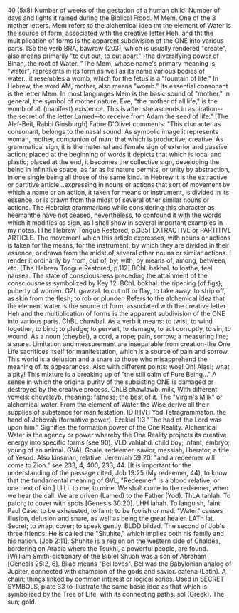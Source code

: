 40 (5x8)
Number of weeks of the gestation of a human child.
Number of days and lights it rained during the Biblical Flood.
M Mem. One of the 3 mother letters. Mem refers to the alchemical
idea tht the element of Water is the source of form, associated
with the creative letter Heh, and tht the multiplication of forms
is the apparent subdivision of the ONE into various parts. [So
the verb BRA, bawraw (203), which is usually rendered "create",
also means primarily "to cut out, to cut apart" -the diversifying
power of Binah, the root of Water.
"The Mem, whose name's primary meaning is "water", represents in
its form as well as its name various bodies of water...it
resembles a womb, which for the fetus is a "fountain of life." In
Hebrew, the word AM, mother, also means "womb." Its essential
consonant is the letter Mem. In most languages Mem is the basic
sound of "mother." In general, the symbol of mother nature, Eve,
"the mother of all life," is the womb of all (manifest)
existence. This is after she ascends in aspiration--the secret of
the letter Lamed--to receive from Adam the seed of life." [The
Alef-Beit, Rabbi Ginsburgh]
Fabre D'Olivet comments: "This character as consonant, belongs to
the nasal sound. As symbolic image it represents woman, mother,
companion of man; that which is productive, creative. As
grammatical sign, it is the maternal and female sign of exterior
and passive action; placed at the beginning of words it depicts
that which is local and plastic; placed at the end, it becomes
the collective sign, developing the being in infinitive space, as
far as its nature permits, or unity by abstraction, in one single
being all those of the same kind. In Hebrew it is the extractive
or partitive article...expressing in nouns or actions that sort
of movement by which a name or an action, it taken for means or
instrument, is divided in its essence, or is drawn from the midst
of several other similar nouns or actions.
The Hebraist grammarians while considering this character as
heemanthe have not ceased, nevertheless, to confound it with the
words which it modifies as sign, as I shall show in several
important examples in my notes. [The Hebrew Tongue Restored,
p.385]
EXTRACTIVE or PARTITIVE ARTICLE. The movement which this article
expresses, with nouns or actions is taken for the means, for the
instrument, by which they are divided in their essence, or drawn
from the midst of several other nouns or similar actions. I
render it ordinarily by from, out of, by; with, by means of,
among, between, etc. [The Hebrew Tongue Restored, p.112]
BChL bakhal. to loathe, feel nausea. The state of consciousness
preceding the attainment of the consciousness symbolized by Key
12.
BChL bokhal. the ripening (of figs); puberty of women.
GZL gawzal. to cut off or flay, to take away, to strip off, as
skin from the flesh; to rob or plunder. Refers to the alchemical
idea that the element water is the source of form, associated
with the creative letter Heh and the multiplication of forms is
the apparent subdivision of the ONE into various parts.
ChBL chawbal. As a verb it means: to twist, to wind together, to
bind; to pledge; to pervert, to damage, to act corruptly, to sin,
to wound. As a noun (cheybel), a cord, a rope; pain, sorrow; a
measuring line; a snare. Limitation and measurement are
inseparable from creation-the One Life sacrifices itself for
manifestation, which is a source of pain and sorrow. This world
is a delusion and a snare to those who misapprehend the meaning
of its appearances. Also with different points: woe! Oh! Alas!;
what a pity! This mixture is a breaking up of "the still calm of
Pure Being..." A sense in which the original purity of the
subsisting ONE is damaged or destroyed by the creative process.
ChLB chawlawb. milk, With different vowels: cheyeleyb, meaning:
fatness; the best of it. The "Virgin's Milk" or alchemical water.
From the element of Water the Wise derive all their supplies of
substance for manifestation.
ID IHVH Yod Tetragrammaton. the hand of Jehovah (formative
power). Ezekiel 1:3 "The had of the Lord was upon him."
Signifies the formation power of the One Reality. Alchemical
Water is the agency or power whereby the One Reality projects its
creative energy into specific forms (see 90).
VLD vahlahd. child boy; infant, embryo; young of an animal.
GVAL Goale. redeemer, savior, messiah, liberator, a title of
Yesod. Also kinsman, relative. Jeremiah 59:20: "and a redeemer
will come to Zion." see 233, 4, 400, 233, 44. [It is important
for the understanding of the passage cited, Job 19:25 (My
redeemer, 44), to know that the fundamental meaning of GVL,
"Redeemer" is a blood relative, or one next of kin.]
LI Li. to me, to mine. We shall come to the redeemer, when we
hear the call. We are driven (Lamed) to the Father (Yod).
ThLA tahlah. To patch; to cover with spots [Genesis 30:20].
LHH lahah. To languish, faint. Paul Case: to be exhausted, to
faint; to be foolish or mad. "Water" causes illusion, delusion
and snare, as well as being the great healer.
LATh lat. Secret; to wrap, cover; to speak gently.
BLDD bildad. The second of Job's three friends. He is called the
"Shuhite," which implies both his family and his nation. [Job
2:11]. Shuhite is a region on the western side of Chaldea,
bordering on Arabia where the Tsukhi, a powerful people, are
found. [William Smith-dictionary of the Bible] Shuah was a son of
Abraham [Genesis 25:2, 6]. Bilad means "Bel loves". Bel was the
Babylonian analog of Jupiter, connected with champion of the gods
and savior.
catena (Latin). A chain; things linked by common interest or
logical series. Used in SECRET SYMBOLS, plate 33 to illustrate
the same basic idea as that which is symbolized by the Tree of
Life, with its connecting paths.
sol (Greek). The sun; gold.